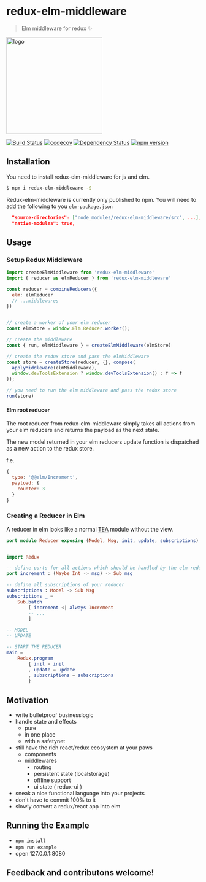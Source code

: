 # redux-elm-middleware

> Elm middleware for redux :sparkles:

<img src="https://cdn.rawgit.com/stoeffel/redux-elm-middleware/v017/logo/logo.svg" alt="logo" width="250" height="252">

[![Build Status](https://travis-ci.org/stoeffel/redux-elm-middleware.svg?branch=master)](https://travis-ci.org/stoeffel/redux-elm-middleware)
[![codecov](https://codecov.io/gh/stoeffel/redux-elm-middleware/branch/master/graph/badge.svg)](https://codecov.io/gh/stoeffel/redux-elm-middleware)
[![Dependency Status](https://david-dm.org/stoeffel/redux-elm-middleware.svg)](https://david-dm.org/stoeffel/redux-elm-middleware)
[![npm version](https://badge.fury.io/js/redux-elm-middleware.svg)](https://badge.fury.io/js/redux-elm-middleware)

## Installation

You need to install redux-elm-middleware for js and elm.

```bash
$ npm i redux-elm-middleware -S
```

Redux-elm-middleware is currently only published to npm.
You will need to add the following to you `elm-package.json`

```json
  "source-directories": ["node_modules/redux-elm-middleware/src", ...],
  "native-modules": true,
```

## Usage

### Setup Redux Middleware

```js
import createElmMiddleware from 'redux-elm-middleware'
import { reducer as elmReducer } from 'redux-elm-middleware'

const reducer = combineReducers({
  elm: elmReducer
  // ...middlewares
})


// create a worker of your elm reducer
const elmStore = window.Elm.Reducer.worker();

// create the middleware
const { run, elmMiddleware } = createElmMiddleware(elmStore)

// create the redux store and pass the elmMiddleware
const store = createStore(reducer, {}, compose(
  applyMiddleware(elmMiddleware),
  window.devToolsExtension ? window.devToolsExtension() : f => f
));

// you need to run the elm middleware and pass the redux store
run(store)
```

#### Elm root reducer

The root reducer from redux-elm-middleware simply takes all actions from your elm reducers and returns the payload as the next state.

The new model returned in your elm reducers update function is dispatched as a new action to the redux store.

f.e.

```js
{
  type: '@@elm/Increment',
  payload: {
    counter: 3
  }
}
```


### Creating a Reducer in Elm

A reducer in elm looks like a normal [TEA](https://github.com/evancz/elm-architecture-tutorial) module without the view.
```elm
port module Reducer exposing (Model, Msg, init, update, subscriptions) -- Name of the module must match the worker


import Redux

-- define ports for all actions which should be handled by the elm reducer
port increment : (Maybe Int -> msg) -> Sub msg

-- define all subscriptions of your reducer
subscriptions : Model -> Sub Msg
subscriptions _ =
    Sub.batch
        [ increment <| always Increment
        -- ...
        ]

-- MODEL
-- UPDATE

-- START THE REDUCER
main =
    Redux.program
        { init = init
        , update = update
        , subscriptions = subscriptions
        }
```


## Motivation

* write bulletproof businesslogic
* handle state and effects
  * pure
  * in one place
  * with a safetynet
* still have the rich react/redux ecosystem at your paws
  * components
  * middlewares
    * routing
    * persistent state (localstorage)
    * offline support
    * ui state ( redux-ui )
* sneak a nice functional language into your projects
* don't have to commit 100% to it
* slowly convert a redux/react app into elm

## Running the Example

* `npm install`
* `npm run example`
* open 127.0.0.1:8080


## Feedback and contributons welcome!
